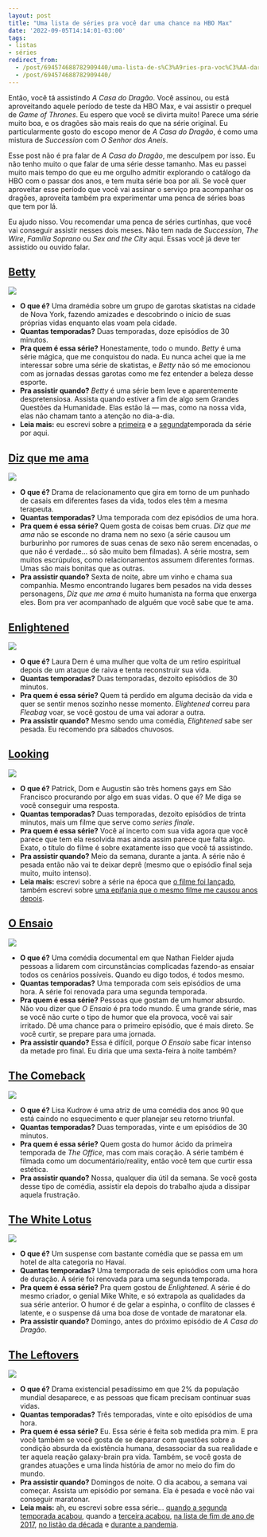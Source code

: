 ```yaml
---
layout: post
title: "Uma lista de séries pra você dar uma chance na HBO Max"
date: '2022-09-05T14:14:01-03:00'
tags:
- listas
- séries
redirect_from: 
  - /post/694574688782909440/uma-lista-de-s%C3%A9ries-pra-voc%C3%AA-dar-uma-chance-na-hbo
  - /post/694574688782909440/
---
```


Então, você tá assistindo _A Casa do Dragão_. Você assinou, ou está aproveitando aquele período de teste da HBO Max, e vai assistir o prequel de _Game of Thrones_. Eu espero que você se divirta muito! Parece uma série muito boa, e os dragões são mais reais do que na série original. Eu particularmente gosto do escopo menor de _A Casa do Dragão_, é como uma mistura de _Succession_ com _O Senhor dos Aneis_.

Esse post não é pra falar de _A Casa do Dragão_, me desculpem por isso. Eu não tenho muito o que falar de uma série desse tamanho. Mas eu passei muito mais tempo do que eu me orgulho admitir explorando o catálogo da HBO com o passar dos anos, e tem muita série boa por ali. Se você quer aproveitar esse período que você vai assinar o serviço pra acompanhar os dragões, aproveita também pra experimentar uma penca de séries boas que tem por lá.

Eu ajudo nisso. Vou recomendar uma penca de séries curtinhas, que você vai conseguir assistir nesses dois meses. Não tem nada de _Succession_, _The Wire_, _Família Soprano_ ou _Sex and the City_ aqui. Essas você já deve ter assistido ou ouvido falar.

## [Betty](https://www.hbomax.com/br/pt/series/urn:hbo:series:GXnt7fw7qNVSpjQEAAAJx?countryRedirect=1)

![](https://64.media.tumblr.com/8c8bb26b3ca0ac525e85c67c7ad1e170/4f2eff94b11a9770-c1/s640x960/b6c303fceeb6052bae6cf445929e02ff56c8cea9.jpg)

- **O que é?** Uma dramédia sobre um grupo de garotas skatistas na cidade de Nova York, fazendo amizades e descobrindo o início de suas próprias vidas enquanto elas voam pela cidade.
- **Quantas temporadas?** Duas temporadas, doze episódios de 30 minutos.
- **Pra quem é essa série?** Honestamente, todo o mundo. _Betty_ é uma série mágica, que me conquistou do nada. Eu nunca achei que ia me interessar sobre uma série de skatistas, e _Betty_ não só me emocionou com as jornadas dessas garotas como me fez entender a beleza desse esporte.
- **Pra assistir quando?** _Betty_ é uma série bem leve e aparentemente despretensiosa. Assista quando estiver a fim de algo sem Grandes Questões da Humanidade. Elas estão lá — mas, como na nossa vida, elas não chamam tanto a atenção no dia-a-dia.
- **Leia mais:** eu escrevi sobre a [primeira](https://href.li/?https://paomortadela.com.br/post/658085730643542016/como-%C3%A9-que-eu-vou-falar-de-betty) e a [segunda](https://href.li/?https://paomortadela.com.br/post/658145403093630976/betty-%C3%A9-uma-s%C3%A9rie-m%C3%A1gica)temporada da série por aqui.

## [Diz que me ama](https://href.li/?https://play.hbomax.com/page/urn:hbo:page:GVU2yqAs9uY7DwvwIAVk5:type:series)

![](https://64.media.tumblr.com/7d34514958a9f7912e4f83ad51279daf/4f2eff94b11a9770-01/s640x960/3eadcfe4778c88f8a01aaf8d0a9ed18b929faca4.jpg)

- **O que é?** Drama de relacionamento que gira em torno de um punhado de casais em diferentes fases da vida, todos eles têm a mesma terapeuta.
- **Quantas temporadas?** Uma temporada com dez episódios de uma hora.
- **Pra quem é essa série?** Quem gosta de coisas bem cruas. _Diz que me ama_ não se esconde no drama nem no sexo (a série causou um burburinho por rumores de suas cenas de sexo não serem encenadas, o que não é verdade… só são muito bem filmadas). A série mostra, sem muitos escrúpulos, como relacionamentos assumem diferentes formas. Umas são mais bonitas que as outras.
- **Pra assistir quando?** Sexta de noite, abre um vinho e chama sua companhia. Mesmo encontrando lugares bem pesados na vida desses personagens, _Diz que me ama_ é muito humanista na forma que enxerga eles. Bom pra ver acompanhado de alguém que você sabe que te ama.

## [Enlightened](https://href.li/?https://play.hbomax.com/page/urn:hbo:page:GVU2b5gYV_1FvjSoJATwi:type:series)

![](https://64.media.tumblr.com/8af35655a627a2b8dc11aafcbb63f6c8/4f2eff94b11a9770-7a/s640x960/dabd09af6f4c0d48761e064b7b6acbbf06457d5c.jpg)

- **O que é?** Laura Dern é uma mulher que volta de um retiro espiritual depois de um ataque de raiva e tenta reconstruir sua vida.
- **Quantas temporadas?** Duas temporadas, dezoito episódios de 30 minutos.
- **Pra quem é essa série?** Quem tá perdido em alguma decisão da vida e quer se sentir menos sozinho nesse momento. _Elightened_ correu para _Fleabag_ voar, se você gostou de uma vai adorar a outra.
- **Pra assistir quando?** Mesmo sendo uma comédia, _Elightened_ sabe ser pesada. Eu recomendo pra sábados chuvosos.

## [Looking](https://href.li/?https://play.hbomax.com/page/urn:hbo:page:GVU2dhg3oaY7DwvwIAUAR:type:series)

![](https://64.media.tumblr.com/dbd1d1ff61c28358f48eb5d5da2aeca9/4f2eff94b11a9770-a4/s640x960/77f5bc8eb9023aae2a9a08b3bb36010b512405e5.jpg)

- **O que é?** Patrick, Dom e Augustin são três homens gays em São Francisco procurando por algo em suas vidas. O que é? Me diga se você conseguir uma resposta.
- **Quantas temporadas?** Duas temporadas, dezoito episódios de trinta minutos, mais um filme que serve como _series finale_.
- **Pra quem é essa série?** Você aí incerto com sua vida agora que você parece que tem ela resolvida mas ainda assim parece que falta algo. Exato, o título do filme é sobre exatamente isso que você tá assistindo.
- **Pra assistir quando?** Meio da semana, durante a janta. A série não é pesada então não vai te deixar deprê (mesmo que o episódio final seja muito, muito intenso).
- **Leia mais:** escrevi sobre a série na época que [o filme foi lançado](https://href.li/?https://paomortadela.com.br/post/658007886803386368/looking-%C3%A9-uma-das-grandes-s%C3%A9ries-que-voc%C3%AA-n%C3%A3o), também escrevi sobre [uma epifania que o mesmo filme me causou anos depois](https://href.li/?https://paomortadela.com.br/post/658131670707453953/sobre-amizade-e-imortalidade).

## [O Ensaio](https://href.li/?https://play.hbomax.com/page/urn:hbo:page:GYptg9wzmqLevngEAAAAC:type:series)

![](https://64.media.tumblr.com/209d2ce5879ba2b5f3f40a7a74ec5bb6/4f2eff94b11a9770-dd/s640x960/d6c900f16b6c94c57dfaf68fcd961175a99150ca.jpg)

- **O que é?** Uma comédia documental em que Nathan Fielder ajuda pessoas a lidarem com circunstâncias complicadas fazendo-as ensaiar todos os cenários possíveis. Quando eu digo todos, é todos mesmo.
- **Quantas temporadas?** Uma temporada com seis episódios de uma hora. A série foi renovada para uma segunda temporada.
- **Pra quem é essa série?** Pessoas que gostam de um humor absurdo. Não vou dizer que _O Ensaio_ é pra todo mundo. É uma grande série, mas se você não curte o tipo de humor que ela provoca, você vai sair irritado. Dê uma chance para o primeiro episódio, que é mais direto. Se você curtir, se prepare para uma jornada.
- **Pra assistir quando?** Essa é difícil, porque _O Ensaio_ sabe ficar intenso da metade pro final. Eu diria que uma sexta-feira à noite também?

## [The Comeback](https://href.li/?https://play.hbomax.com/page/urn:hbo:page:GVU2fqAM7SY7DwvwIAUKL:type:series)

![](https://64.media.tumblr.com/bbd27f984ec9292a24562c43e0566101/4f2eff94b11a9770-82/s640x960/fb8ededee61d0013978b8d234a489013bf200256.jpg)

- **O que é?** Lisa Kudrow é uma atriz de uma comédia dos anos 90 que está caindo no esquecimento e quer planejar seu retorno triunfal.
- **Quantas temporadas?** Duas temporadas, vinte e um episódios de 30 minutos.
- **Pra quem é essa série?** Quem gosta do humor ácido da primeira temporada de _The Office_, mas com mais coração. A série também é filmada como um documentário/reality, então você tem que curtir essa estética.
- **Pra assistir quando?** Nossa, qualquer dia útil da semana. Se você gosta desse tipo de comédia, assistir ela depois do trabalho ajuda a dissipar aquela frustração.

## [The White Lotus](https://href.li/?https://play.hbomax.com/page/urn:hbo:page:GYLD3_ArixL1sggEAAAHk:type:series)

![](https://64.media.tumblr.com/862f35f354c7ed9b005c034ce9382c2e/4f2eff94b11a9770-9f/s640x960/bf99b4a8b98c3e2211e72c74dfe7b8d46cfffacf.jpg)

- **O que é?** Um suspense com bastante comédia que se passa em um hotel de alta categoria no Havaí.
- **Quantas temporadas?** Uma temporada de seis episódios com uma hora de duração. A série foi renovada para uma segunda temporada.
- **Pra quem é essa série?** Pra quem gostou de _Enlightened_. A série é do mesmo criador, o genial Mike White, e só extrapola as qualidades da sua série anterior. O humor é de gelar a espinha, o conflito de classes é latente, e o suspense dá uma boa dose de vontade de maratonar ela.
- **Pra assistir quando?** Domingo, antes do próximo episódio de _A Casa do Dragão_.

## [The Leftovers](https://href.li/?https://play.hbomax.com/page/urn:hbo:page:GVU2g4AhF347DwvwIAURT:type:series)

![](https://64.media.tumblr.com/4c0410ae9503338549944ae050912b8c/4f2eff94b11a9770-d5/s640x960/529991e26bc7b22916929cf7a6e355fcccf59a54.jpg)

- **O que é?** Drama existencial pesadíssimo em que 2% da população mundial desaparece, e as pessoas que ficam precisam continuar suas vidas.
- **Quantas temporadas?** Três temporadas, vinte e oito episódios de uma hora.
- **Pra quem é essa série?** Eu. Essa série é feita sob medida pra mim. E pra você também se você gosta de se deparar com questões sobre a condição absurda da existência humana, desassociar da sua realidade e ter aquela reação galaxy-brain pra vida. Também, se você gosta de grandes atuações e uma linda história de amor no meio do fim do mundo.
- **Pra assistir quando?** Domingos de noite. O dia acabou, a semana vai começar. Assista um episódio por semana. Ela é pesada e você não vai conseguir maratonar.
- **Leia mais:** ah, eu escrevi sobre essa série… [quando a segunda temporada acabou](https://href.li/?https://paomortadela.com.br/post/658004919546200064/a-segunda-temporada-de-the-leftovers-%C3%A9-a-melhor), quando a [terceira acabou](https://href.li/?https://paomortadela.com.br/post/658047228718481408/em-sua-%C3%BAltima-temporada-the-leftovers-n%C3%A3o), [na lista de fim de ano de 2017](https://href.li/?https://paomortadela.com.br/post/658150214702678016/os-cinco-melhores-de-2017), [no listão da década](https://href.li/?https://paomortadela.com.br/post/658061294524661760/as-mais-de-cem-melhores-coisas-dos-anos-2010) e [durante a pandemia](https://href.li/?https://paomortadela.com.br/post/658070292033323008/eu-n%C3%A3o-sei-se-vou-conseguir-ver-o-fim-do-mundo-na).
